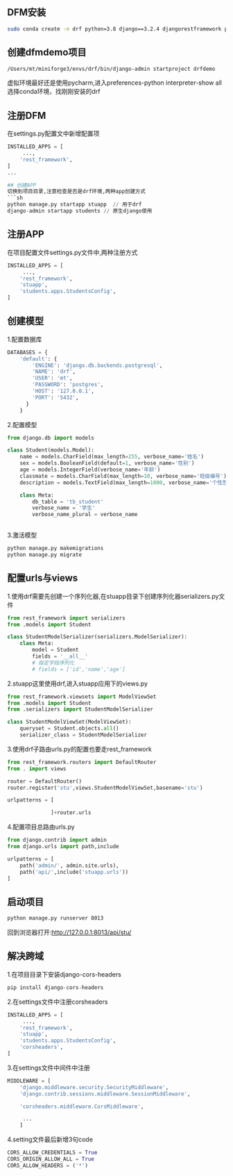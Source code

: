 ## DFM安装
```sh
sudo conda create -n drf python=3.8 django==3.2.4 djangorestframework psycopg2
```

## 创建dfmdemo项目
```sh
/Users/mt/miniforge3/envs/drf/bin/django-admin startproject drfdemo
```
虚拟环境最好还是使用pycharm,进入preferences-python interpreter-show all 选择conda环境，找刚刚安装的drf


## 注册DFM
在settings.py配置文中新增配置项
```py
INSTALLED_APPS = [
     ...,
    'rest_framework',
]
...

## 创建APP
切换到项目目录,注意检查是否是drf环境,两种app创建方式
```sh
python manage.py startapp stuapp  // 用于drf
django-admin startapp students // 原生django使用
```

## 注册APP
在项目配置文件settings.py文件中,两种注册方式
```py
INSTALLED_APPS = [
     ...,
    'rest_framework',
    'stuapp',
    'students.apps.StudentsConfig',
]
```


## 创建模型
1.配置数据库

```py
DATABASES = {
    'default': {
        'ENGINE': 'django.db.backends.postgresql',     
        'NAME': 'drf',                              
        'USER': 'mt',                                  
        'PASSWORD': 'postgres',                        
        'HOST': '127.0.0.1',
        'PORT': '5432',
      }
    }
```
2.配置模型
```py
from django.db import models

class Student(models.Model):
    name = models.CharField(max_length=255, verbose_name='姓名')
    sex = models.BooleanField(default=1, verbose_name='性别')
    age = models.IntegerField(verbose_name='年龄')
    classmate = models.CharField(max_length=10, verbose_name='班级编号')
    description = models.TextField(max_length=1000, verbose_name='个性签名')

    class Meta:
        db_table = 'tb_student'
        verbose_name = '学生'
        verbose_name_plural = verbose_name
        
```
3.激活模型
```sh
python manage.py makemigrations
python manage.py migrate
```

## 配置urls与views
1.使用drf需要先创建一个序列化器,在stuapp目录下创建序列化器serializers.py文件
```py
from rest_framework import serializers
from .models import Student

class StudentModelSerializer(serializers.ModelSerializer):
    class Meta:
        model = Student
        fields = '__all__'
        # 指定字段序列化
        # fields = ['id','name','age']

```

2.stuapp这里使用drf,进入stuapp应用下的views.py
```py
from rest_framework.viewsets import ModelViewSet
from .models import Student
from .serializers import StudentModelSerializer

class StudentModelViewSet(ModelViewSet):
    queryset = Student.objects.all()
    serializer_class = StudentModelSerializer

```

3.使用drf子路由urls.py的配置也要走rest_framework
```py
from rest_framework.routers import DefaultRouter
from . import views

router = DefaultRouter()
router.register('stu',views.StudentModelViewSet,basename='stu')

urlpatterns = [

              ]+router.urls

```

4.配置项目总路由urls.py
```py
from django.contrib import admin
from django.urls import path,include

urlpatterns = [
    path('admin/', admin.site.urls),
    path('api/',include('stuapp.urls'))
]

```

## 启动项目
```sh
python manage.py runserver 8013
```
回到浏览器打开:http://127.0.0.1:8013/api/stu/


## 解决跨域
1.在项目目录下安装django-cors-headers
```py
pip install django-cors-headers
```
2.在settings文件中注册corsheaders
```py
INSTALLED_APPS = [
     ...,
    'rest_framework',
    'stuapp',
    'students.apps.StudentsConfig',
    'corsheaders',
]
```
3.在settings文件中间件中注册
```py
MIDDLEWARE = [
    'django.middleware.security.SecurityMiddleware',
    'django.contrib.sessions.middleware.SessionMiddleware',

    'corsheaders.middleware.CorsMiddleware',

     ...
    ]
```
4.setting文件最后新增3句code
```py
CORS_ALLOW_CREDENTIALS = True
CORS_ORIGIN_ALLOW_ALL = True
CORS_ALLOW_HEADERS = ('*')
```





